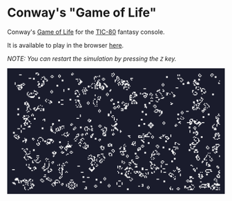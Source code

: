 # Conway's "Game of Life"
Conway's [Game of Life](https://en.wikipedia.org/wiki/Conway%27s_Game_of_Life)
for the [TIC-80](https://tic80.com/) fantasy console.

It is available to play in the browser [here](https://tic80.com/play?cart=2090).

_NOTE: You can restart the simulation by pressing the `Z` key._

![preview](./preview.gif)
